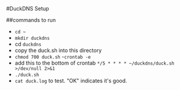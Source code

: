 #DuckDNS Setup

##commands to run

- `cd ~`
- `mkdir duckdns`
- cd `duckdns`
- copy the duck.sh into this directory
- `chmod 700 duck.sh`
-`crontab -e`
- add this to the bottom of crontab `*/5 * * * * ~/duckdns/duck.sh >/dev/null 2>&1`
- `./duck.sh` 
- `cat duck.log` to test. "OK" indicates it's good.

